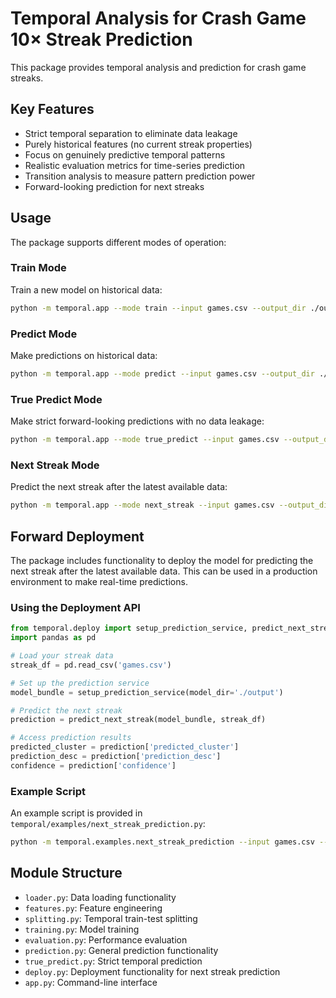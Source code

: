 # Temporal Analysis for Crash Game 10× Streak Prediction

This package provides temporal analysis and prediction for crash game streaks.

## Key Features

- Strict temporal separation to eliminate data leakage
- Purely historical features (no current streak properties)
- Focus on genuinely predictive temporal patterns
- Realistic evaluation metrics for time-series prediction
- Transition analysis to measure pattern prediction power
- Forward-looking prediction for next streaks

## Usage

The package supports different modes of operation:

### Train Mode

Train a new model on historical data:

```bash
python -m temporal.app --mode train --input games.csv --output_dir ./output
```

### Predict Mode

Make predictions on historical data:

```bash
python -m temporal.app --mode predict --input games.csv --output_dir ./output
```

### True Predict Mode

Make strict forward-looking predictions with no data leakage:

```bash
python -m temporal.app --mode true_predict --input games.csv --output_dir ./output
```

### Next Streak Mode

Predict the next streak after the latest available data:

```bash
python -m temporal.app --mode next_streak --input games.csv --output_dir ./output
```

## Forward Deployment

The package includes functionality to deploy the model for predicting the next streak after the latest available data. This can be used in a production environment to make real-time predictions.

### Using the Deployment API

```python
from temporal.deploy import setup_prediction_service, predict_next_streak
import pandas as pd

# Load your streak data
streak_df = pd.read_csv('games.csv')

# Set up the prediction service
model_bundle = setup_prediction_service(model_dir='./output')

# Predict the next streak
prediction = predict_next_streak(model_bundle, streak_df)

# Access prediction results
predicted_cluster = prediction['predicted_cluster']
prediction_desc = prediction['prediction_desc']
confidence = prediction['confidence']
```

### Example Script

An example script is provided in `temporal/examples/next_streak_prediction.py`:

```bash
python -m temporal.examples.next_streak_prediction --input games.csv --model_dir ./output
```

## Module Structure

- `loader.py`: Data loading functionality
- `features.py`: Feature engineering
- `splitting.py`: Temporal train-test splitting
- `training.py`: Model training
- `evaluation.py`: Performance evaluation
- `prediction.py`: General prediction functionality
- `true_predict.py`: Strict temporal prediction
- `deploy.py`: Deployment functionality for next streak prediction
- `app.py`: Command-line interface
